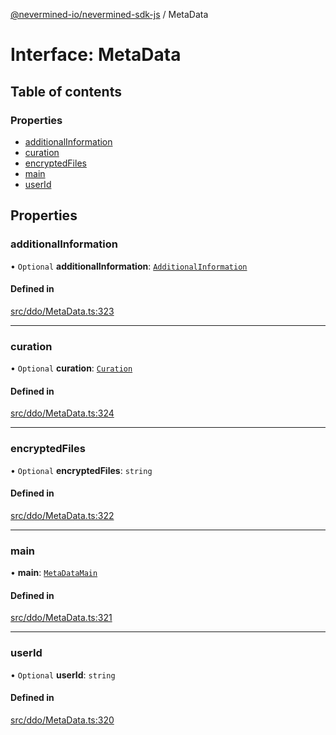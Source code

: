 [@nevermined-io/nevermined-sdk-js](../code-reference.md) / MetaData

# Interface: MetaData

## Table of contents

### Properties

- [additionalInformation](MetaData.md#additionalinformation)
- [curation](MetaData.md#curation)
- [encryptedFiles](MetaData.md#encryptedfiles)
- [main](MetaData.md#main)
- [userId](MetaData.md#userid)

## Properties

### additionalInformation

• `Optional` **additionalInformation**: [`AdditionalInformation`](AdditionalInformation.md)

#### Defined in

[src/ddo/MetaData.ts:323](https://github.com/nevermined-io/sdk-js/blob/2dcaeeb/src/ddo/MetaData.ts#L323)

___

### curation

• `Optional` **curation**: [`Curation`](Curation.md)

#### Defined in

[src/ddo/MetaData.ts:324](https://github.com/nevermined-io/sdk-js/blob/2dcaeeb/src/ddo/MetaData.ts#L324)

___

### encryptedFiles

• `Optional` **encryptedFiles**: `string`

#### Defined in

[src/ddo/MetaData.ts:322](https://github.com/nevermined-io/sdk-js/blob/2dcaeeb/src/ddo/MetaData.ts#L322)

___

### main

• **main**: [`MetaDataMain`](MetaDataMain.md)

#### Defined in

[src/ddo/MetaData.ts:321](https://github.com/nevermined-io/sdk-js/blob/2dcaeeb/src/ddo/MetaData.ts#L321)

___

### userId

• `Optional` **userId**: `string`

#### Defined in

[src/ddo/MetaData.ts:320](https://github.com/nevermined-io/sdk-js/blob/2dcaeeb/src/ddo/MetaData.ts#L320)
